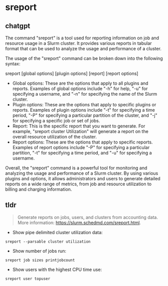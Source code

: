 # sreport 
## chatgpt 
The command "sreport" is a tool used for reporting information on job and resource usage in a Slurm cluster. It provides various reports in tabular format that can be used to analyze the usage and performance of a cluster.

The usage of the "sreport" command can be broken down into the following syntax:

sreport [global options] [plugin options] [report] [report options]

- Global options: These are the options that apply to all plugins and reports. Examples of global options include "-h" for help, "-u" for specifying a username, and "-n" for specifying the name of the Slurm cluster.
- Plugin options: These are the options that apply to specific plugins or reports. Examples of plugin options include "-t" for specifying a time period, "-P" for specifying a particular partition of the cluster, and "-j" for specifying a specific job or set of jobs.
- Report: This is the specific report that you want to generate. For example, "sreport cluster Utilization" will generate a report on the overall resource utilization of the cluster.
- Report options: These are the options that apply to specific reports. Examples of report options include "-P" for specifying a particular partition, "-t" for specifying a time period, and "-u" for specifying a username.

Overall, the "sreport" command is a powerful tool for monitoring and analyzing the usage and performance of a Slurm cluster. By using various plugins and options, it allows administrators and users to generate detailed reports on a wide range of metrics, from job and resource utilization to billing and charging information. 

## tldr 
 
> Generate reports on jobs, users, and clusters from accounting data.
> More information: <https://slurm.schedmd.com/sreport.html>.

- Show pipe delimited cluster utilization data:

`sreport --parsable cluster utilization`

- Show number of jobs run:

`sreport job sizes printjobcount`

- Show users with the highest CPU time use:

`sreport user topuser`
